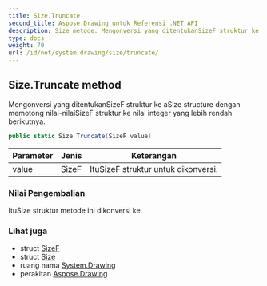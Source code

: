 ```yaml
---
title: Size.Truncate
second_title: Aspose.Drawing untuk Referensi .NET API
description: Size metode. Mengonversi yang ditentukanSizeF struktur ke aSize structure dengan memotong nilainilaiSizeF struktur ke nilai integer yang lebih rendah berikutnya.
type: docs
weight: 70
url: /id/net/system.drawing/size/truncate/
---
```

## Size.Truncate method

Mengonversi yang ditentukanSizeF struktur ke aSize structure dengan memotong nilai-nilaiSizeF struktur ke nilai integer yang lebih rendah berikutnya.

```csharp
public static Size Truncate(SizeF value)
```

| Parameter | Jenis | Keterangan |
| --- | --- | --- |
| value | SizeF | ItuSizeF struktur untuk dikonversi. |

### Nilai Pengembalian

ItuSize struktur metode ini dikonversi ke.

### Lihat juga

* struct [SizeF](../../sizef/)
* struct [Size](../)
* ruang nama [System.Drawing](../../size/)
* perakitan [Aspose.Drawing](../../../)


